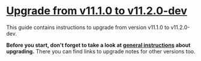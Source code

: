 # [Upgrade from v11.1.0 to v11.2.0-dev](https://github.com/shopsys/shopsys/compare/v11.1.0...master)

This guide contains instructions to upgrade from version v11.1.0 to v11.2.0-dev.

**Before you start, don't forget to take a look at [general instructions](https://github.com/shopsys/shopsys/blob/7.3/UPGRADE.md) about upgrading.**
There you can find links to upgrade notes for other versions too.

